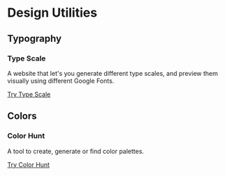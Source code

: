 # Design Utilities

## Typography

### Type Scale

A website that let's you generate different type scales, and preview them visually using different Google Fonts.

[Try Type Scale](https://typescale.com/)

## Colors

### Color Hunt

A tool to create, generate or find color palettes.

[Try Color Hunt](https://colorhunt.co/)
